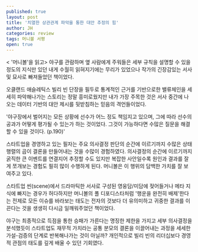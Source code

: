 ```yaml
---
published: true
layout: post
title: '치열한 상관관계 파악을 통한 대안 추정의 힘'
author: JH
categories: review
tags: 머니볼 서평
open: true
---
```


< '머니볼'을 읽고>
야구를 관람하며 옆 사람에게 주워들은 세부 규칙을 설명할 수 있을 정도의 지식만 있던 내게 수월히 읽혀지기에는 무리가 있었으나 작가의 긴장감있는 서사 및 묘사로 빠져들었던 책이었다.

오클랜드 애슬레틱스 빌리 빈 단장을 필두로 통계적인 근거를 기반으로한 밸류체인을 세세히 파악해나가는 스토리는 정말 흥미로웠지만 내가 가장 주목한 것은 서사 중간에 나오는 데이터 기반의 대안 제시를 뒷받침하는 믿음의 격언들이었다.

'야구장에서 벌어지는 모든 상황에 선수가 어느 정도 책임지고 있으며, 그에 따라 선수의 공과가 어떻게 평가될 수 있는가 하는 것이었다. 그것이 가능하다면 수많은 질문을 해결할 수 있을 것이다. (p.190)'

스타트업을 경영하고 있는 필자는 주요 의사결정 판단의 순간에 이르기까지 수많은 상태 행렬의 곱이 결론을 만들어내는 것을 수많이 경험하였다. 의사결정의 순간에 이르기까지 굵직한 큰 이벤트를 연결지어 추정할 수도 있지만 복잡한 사안일수록 원인과 결과를 잘게 쪼개보는 경험도 필히 많이 수행하게 된다. 머니볼은 이 행위의 담백한 가치를 잘 보여주고 있다.

스타트업 씬(scene)에서 드라마틱한 서사로 구성된 영웅담/미담에 젖어들거나 메타 지식에 빠지는 경우가 허다하지만 머니볼의 폴 디포디스타처럼 '행운을 완전히 배제'한다는 전제로 모든 이슈를 바라보는 태도는 전자의 것보다 더 유의미하고 귀중한 결과를 이끈다는 것을 생생히 다시금 일깨워주었던 책이었다.

야구는 최종적으로 득점을 통한 승패가 가른다는 명징한 제한을 가지고 세부 의사결정을 분석했듯이 스타트업도 재무적 가치라는 공통 분모의 결론을 이끌어내는 과정을 세세한 가설-검증의 단계로 반복해나가는 것이 아닐까? 개인적으로 빌리 빈의 리더십보다 경영적 관점의 태도를 깊게 배울 수 있던 기회였다.

